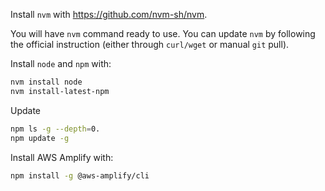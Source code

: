 Install `nvm` with https://github.com/nvm-sh/nvm.

You will have `nvm` command ready to use. You can update `nvm` by following the official instruction (either through `curl/wget` or manual `git` pull).

Install `node` and `npm` with:
```bash
nvm install node
nvm install-latest-npm
```

Update 
```bash
npm ls -g --depth=0.
npm update -g
```

Install AWS Amplify with:
```bash
npm install -g @aws-amplify/cli
```
